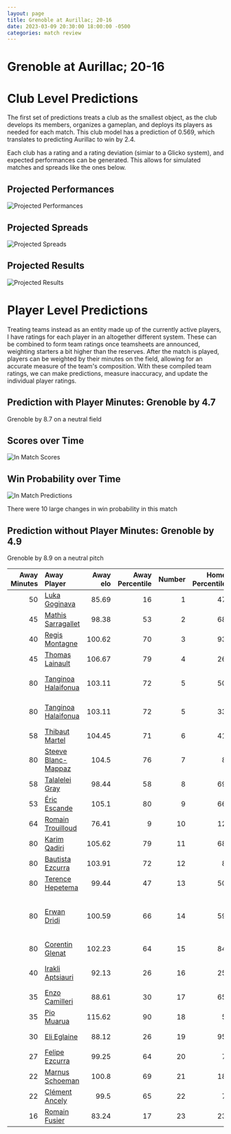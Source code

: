 ```yaml
---  
layout: page  
title: Grenoble at Aurillac; 20-16  
date: 2023-03-09 20:30:00 18:00:00 -0500  
categories: match review  
---
```

# Grenoble at Aurillac; 20-16

# Club Level Predictions


The first set of predictions treats a club as the smallest object, as the club develops its members, organizes a gameplan, and deploys its players as needed for each match. This club model has a prediction of 0.569, which translates to predicting Aurillac to win by 2.4.

Each club has a rating and a rating deviation (simiar to a Glicko system), and expected performances can be generated. This allows for simulated matches and spreads like the ones below.
## Projected Performances


![Projected Performances](plots/performances_2023-03-09-Aurillac-Grenoble.png)
## Projected Spreads


![Projected Spreads](plots/spreads_2023-03-09-Aurillac-Grenoble.png)
## Projected Results


![Projected Results](plots/resultbar_2023-03-09-Aurillac-Grenoble.png)
# Player Level Predictions


Treating teams instead as an entity made up of the currently active players, I have ratings for each player in an altogether different system. These can be combined to form team ratings once teamsheets are announced, weighting starters a bit higher than the reserves. After the match is played, players can be weighted by their minutes on the field, allowing for an accurate measure of the team's composition. With these compiled team ratings, we can make predictions, measure inaccuracy, and update the individual player ratings.
## Prediction with Player Minutes: Grenoble by 4.7


Grenoble by 8.7 on a neutral field
## Scores over Time


![In Match Scores](plots/recap_scores_2023-03-09-Aurillac-Grenoble.png)
## Win Probability over Time


![In Match Predictions](plots/recap_prob_2023-03-09-Aurillac-Grenoble.png)

There were 10 large changes in win probability in this match
## Prediction without Player Minutes: Grenoble by 4.9


Grenoble by 8.9 on a neutral pitch



|   Away Minutes | Away Player                                                           |   Away elo |   Away Percentile |   Number |   Home Percentile |   Home elo | Home Player                                                                                           |   Home Minutes |
|---------------:|:----------------------------------------------------------------------|-----------:|------------------:|---------:|------------------:|-----------:|:------------------------------------------------------------------------------------------------------|---------------:|
|             50 | [Luka Goginava](..//playerfiles//LukaGoginava_cleaned.md)             |      85.69 |                16 |        1 |                47 |      93.95 | [Robert Rodgers](..//playerfiles//RobertRodgers_cleaned.md)                                           |             55 |
|             45 | [Mathis Sarragallet](..//playerfiles//MathisSarragallet_cleaned.md)   |      98.38 |                53 |        2 |                68 |      99.55 | [Adrian Smith](..//playerfiles//AdrianSmith_cleaned.md)                                               |             63 |
|             40 | [Regis Montagne](..//playerfiles//RegisMontagne_cleaned.md)           |     100.62 |                70 |        3 |                93 |     115.56 | [Giorgi Kartvelishvili](..//playerfiles//GiorgiKartvelishvili_cleaned.md)                             |             65 |
|             45 | [Thomas Lainault](..//playerfiles//ThomasLainault_cleaned.md)         |     106.67 |                79 |        4 |                26 |      87.52 | [Martial Rolland](..//playerfiles//MartialRolland_cleaned.md)                                         |             71 |
|             80 | [Tanginoa Halaifonua](..//playerfiles//TanginoaHalaifonua_cleaned.md) |     103.11 |                72 |        5 |                50 |      90.63 | [Jean-Baptiste Singer](..//playerfiles//Jean-BaptisteSinger_cleaned.md)                               |             80 |
|             80 | [Tanginoa Halaifonua](..//playerfiles//TanginoaHalaifonua_cleaned.md) |     103.11 |                72 |        5 |                33 |      90.63 | [Jean-Baptiste Singer](..//playerfiles//Jean-BaptisteSinger_cleaned.md)                               |             80 |
|             58 | [Thibaut Martel](..//playerfiles//ThibautMartel_cleaned.md)           |     104.45 |                71 |        6 |                41 |      91.66 | [Eoghan Masterson](..//playerfiles//EoghanMasterson_cleaned.md)                                       |             80 |
|             80 | [Steeve Blanc-Mappaz](..//playerfiles//SteeveBlanc-Mappaz_cleaned.md) |     104.5  |                76 |        7 |                 8 |      78.1  | [Théo Cambon](..//playerfiles//ThéoCambon_cleaned.md)                                                 |             59 |
|             58 | [Talalelei Gray](..//playerfiles//TalaleleiGray_cleaned.md)           |      98.44 |                58 |        8 |                69 |     100.95 | [Didier Tison](..//playerfiles//DidierTison_cleaned.md)                                               |             65 |
|             53 | [Éric Escande](..//playerfiles//ÉricEscande_cleaned.md)               |     105.1  |                80 |        9 |                66 |     100.04 | [David Delarue](..//playerfiles//DavidDelarue_cleaned.md)                                             |             63 |
|             64 | [Romain Trouilloud](..//playerfiles//RomainTrouilloud_cleaned.md)     |      76.41 |                 9 |       10 |                12 |      78.53 | [Antoine Aucagne](..//playerfiles//AntoineAucagne_cleaned.md)                                         |             65 |
|             80 | [Karim Qadiri](..//playerfiles//KarimQadiri_cleaned.md)               |     105.62 |                79 |       11 |                68 |     100.91 | [Elijah Niko](..//playerfiles//ElijahNiko_cleaned.md)                                                 |             80 |
|             80 | [Bautista Ezcurra](..//playerfiles//BautistaEzcurra_cleaned.md)       |     103.91 |                72 |       12 |                 8 |      74.9  | [Christa Powell](..//playerfiles//ChristaPowell_cleaned.md)                                           |             80 |
|             80 | [Terence Hepetema](..//playerfiles//TerenceHepetema_cleaned.md)       |      99.44 |                47 |       13 |                50 |      95.45 | [Jimmy Yobo](..//playerfiles//JimmyYobo_cleaned.md)                                                   |             80 |
|             80 | [Erwan Dridi](..//playerfiles//ErwanDridi_cleaned.md)                 |     100.59 |                66 |       14 |                59 |      98.08 | [Adriaan Jocobus van der Berg Coertzen](..//playerfiles//AdriaanJocobusvanderBergCoertzen_cleaned.md) |             80 |
|             80 | [Corentin Glenat](..//playerfiles//CorentinGlenat_cleaned.md)         |     102.23 |                64 |       15 |                84 |     109.42 | [Marc Palmier](..//playerfiles//MarcPalmier_cleaned.md)                                               |             80 |
|             40 | [Irakli Aptsiauri](..//playerfiles//IrakliAptsiauri_cleaned.md)       |      92.13 |                26 |       16 |                25 |      86.96 | [Jean-Jacques Gymael](..//playerfiles//Jean-JacquesGymael_cleaned.md)                                 |             25 |
|             35 | [Enzo Camilleri](..//playerfiles//EnzoCamilleri_cleaned.md)           |      88.61 |                30 |       17 |                65 |      99.86 | [Yann Tivoli](..//playerfiles//YannTivoli_cleaned.md)                                                 |             21 |
|             35 | [Pio Muarua](..//playerfiles//PioMuarua_cleaned.md)                   |     115.62 |                90 |       18 |                 5 |      69.14 | [Hugo Bouyssou](..//playerfiles//HugoBouyssou_cleaned.md)                                             |             17 |
|             30 | [Eli Eglaine](..//playerfiles//EliEglaine_cleaned.md)                 |      88.12 |                26 |       19 |                95 |     117.96 | [Luka Nioradze](..//playerfiles//LukaNioradze_cleaned.md)                                             |             17 |
|             27 | [Felipe Ezcurra](..//playerfiles//FelipeEzcurra_cleaned.md)           |      99.25 |                64 |       20 |                 7 |      74.65 | [Latuka Maituku](..//playerfiles//LatukaMaituku_cleaned.md)                                           |             15 |
|             22 | [Marnus Schoeman](..//playerfiles//MarnusSchoeman_cleaned.md)         |     100.8  |                69 |       21 |                18 |      84.68 | [Tim Daniel-Meissen](..//playerfiles//TimDaniel-Meissen_cleaned.md)                                   |             15 |
|             22 | [Clément Ancely](..//playerfiles//ClémentAncely_cleaned.md)           |      99.5  |                65 |       22 |                 7 |      68.31 | [Anderson Neisen](..//playerfiles//AndersonNeisen_cleaned.md)                                         |             15 |
|             16 | [Romain Fusier](..//playerfiles//RomainFusier_cleaned.md)             |      83.24 |                17 |       23 |                23 |      84.19 | [Mosa'ati Moala](..//playerfiles//Mosa'atiMoala_cleaned.md)                                           |              9 |

